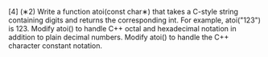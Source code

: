 [4] (∗2) Write a function atoi(const char∗) that takes a C-style string containing digits and returns
the corresponding int. For example, atoi("123") is 123. Modify atoi() to handle C++ octal and
hexadecimal notation in addition to plain decimal numbers. Modify atoi() to handle the C++
character constant notation.
